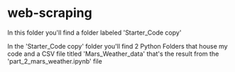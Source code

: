 # web-scraping

In this folder you'll find a folder labeled 'Starter_Code copy'

In the 'Starter_Code copy' folder you'll find 2 Python Folders that house my code and a CSV file titled 'Mars_Weather_data' that's the result from the 'part_2_mars_weather.ipynb' file

